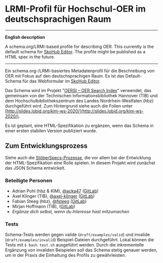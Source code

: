 # LRMI-Profil für Hochschul-OER im deutschsprachigen Raum

---

**English description**

A schema.org/LRMI-based profile for describing OER. This currently is the default schema for [SkoHub Editor](https://skohub.io/editor/). The profile might be published as a HTML spec in the future.

---

Ein schema.org-/LRMI-basiertes Metadatenprofil für die Beschreibung von OER mit Fokus auf den deutschsprachigen Raum. Es ist das Default-Schema für das Webformular im [SkoHub Editor](https://skohub.io/editor/). 

Das Schema wird im Projekt "[OERSI – OER Search Index](https://gitlab.com/oersi)" verwendet, das gemeinsam von der Technischen Informationsbibliothek Hannover (TIB) und dem Hochschulbibliothekszentrum des Landes Nordrhein-Westfalen (hbz) durchgeführt wird.
Zum Hintergrund siehe auch die Folien unter [http://slides.lobid.org/kim-ws-2020/](http://slides.lobid.org/kim-ws-2020/).

Es ist geplant, eine HTML-Spezifikation zu ergänzen, wenn das Schema in einer ersten stabilen Version publiziert wurde.

## Zum Entwicklungsprozess

Siehe auch die [StöberSpecs-Prozesse](https://github.com/dini-ag-kim/oer-stoeberspecs), die vor allem bei der Entwicklung der HTML-Spezifikation eine Rolle spielen. In diesem Projekt wird zunächst das JSON Schema entwickelt.

### Beteiligte Personen

- Adrian Pohl (hbz & KIM), [@acka47](https://github.com/acka47) ([GitLab](https://gitlab.com/acka47))
- Axel Klinger (TIB), [@axel-klinger](https://github.com/axel-klinger) ([GitLab](https://gitlab.com/axel-klinger))
- Fabian Steeg (hbz), [@fsteeg](https://github.com/fsteeg) ([GitLab](https://gitlab.com/fsteeg))
- Mirjan Hoffmann (TIB), ([GitLab](https://gitlab.com/mirjan))
- *Ergänze dich selbst, wenn du Interesse hast mitzumachen*

### Tests

Schema-Tests werden gegen valide (`draft/examples/valid`) und invalide (`draft/examples/invalid`) Beispiel-Dateien durchgeführt. Lokal können die Tests mit `$ bash test.sh` ausgeführt werden. Durch die inkrementelle Ergänzung von invaliden Beispielen soll das Schema stetig genauer werden, um in der Praxis die Einhaltung des Profils zu gewährleisten.
